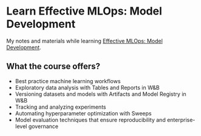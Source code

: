 # Learn Effective MLOps: Model Development

My notes and materials while learning [Effective MLOps: Model Development](https://github.com/wandb/edu/tree/main/mlops-001).

## What the course offers?

* Best practice machine learning workflows
* Exploratory data analysis with Tables and Reports in W&B
* Versioning datasets and models with Artifacts and Model Registry in W&B
* Tracking and analyzing experiments
* Automating hyperparameter optimization with Sweeps
* Model evaluation techniques that ensure reproducibility and enterprise-level governance